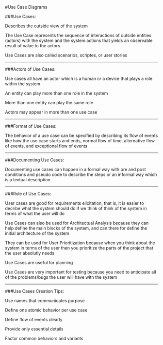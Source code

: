 #Use Case Diagrams

###Use Cases:

Describes the outside view of the system

The Use Case represents the sequence of interactions of outside entities (actors) with the system and the system actions that yields an observable result of value to the actors

Use Cases are also called scenarios, scriptes, or user stories

***

###Actors of Use Cases:

Use cases all have an actor which is a human or a device that plays a role within the system

An entity can play more than one role in the system

More than one entity can play the same role

Actors may appear in more than one use case

***

###Format of Use Cases:

The behavior of a use case can be specified by describing its flow of events like how the use case starts and ends, normal flow of time, alternative flow of events, and exceptional flow of events

***

###Documenting Use Cases:

Documenting use cases can happen in a formal way with pre and post conditions and pseudo code to describe the steps or an informal way which is a textual description

***

###Role of Use Cases:

User cases are good for requirements elicitation, that is, it is easier to decribe what the system should do if we think of think of the system in terms of what the user will do

Use Cases can also be used for Architectual Analysis because they can help define the main blocks of the system, and can there for define the initial architecture of the system

They can be used for User Prioritization because when you think about the system in terms of the user then you prioritize the parts of the project that the user absolutly needs

Use Cases are useful for planning

Use Cases are very important for testing because you need to anticipate all of the problems/bugs the user will have with the system

***

###Use Cases Creation Tips:

Use names that communicates purpose

Define one atomic behavior per use case

Define flow of events clearly

Provide only essential details

Factor common behaviors and variants
